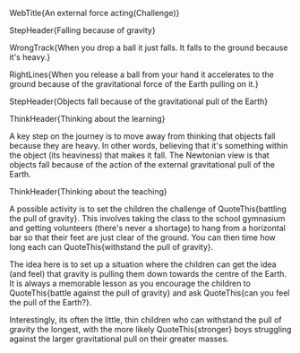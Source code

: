 WebTitle{An external force acting(Challenge)}

StepHeader{Falling because of gravity}

WrongTrack{When you drop a ball it just falls. It falls to the ground because it&apos;s heavy.}

RightLines{When you release a ball from your hand it accelerates to the ground because of the gravitational force of the Earth pulling on it.}

StepHeader{Objects fall because of the gravitational pull of the Earth}

ThinkHeader{Thinking about the learning}

A key step on the journey is to move away from thinking that objects fall because they are heavy. In other words, believing that it&apos;s something within the object (its heaviness) that makes it fall. The Newtonian view is that objects fall because of the action of the external gravitational pull of the Earth.

ThinkHeader{Thinking about the teaching}

A possible activity is to set the children the challenge of QuoteThis{battling the pull of gravity}. This involves taking the class to the school gymnasium and getting volunteers (there&apos;s never a shortage) to hang from a horizontal bar so that their feet are just clear of the ground. You can then time how long each can QuoteThis{withstand the pull of gravity}.

The idea here is to set up a situation where the children can get the idea (and feel) that gravity is pulling them down towards the centre of the Earth. It is always a memorable lesson as you encourage the children to QuoteThis{battle against the pull of gravity} and ask QuoteThis{can you feel the pull of the Earth?}.

Interestingly, its often the little, thin children who can withstand the pull of gravity the longest, with the more likely QuoteThis{stronger} boys struggling against the larger gravitational pull on their greater masses.

